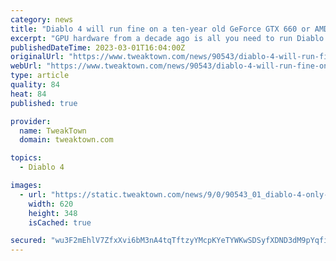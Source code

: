 ```yaml
---
category: news
title: "Diablo 4 will run fine on a ten-year old GeForce GTX 660 or AMD Radeon R9 280"
excerpt: "GPU hardware from a decade ago is all you need to run Diablo 4 in minimum spec, which is some impressive optimization on behalf of Blizzard."
publishedDateTime: 2023-03-01T16:04:00Z
originalUrl: "https://www.tweaktown.com/news/90543/diablo-4-will-run-fine-on-ten-year-old-geforce-gtx-660-or-amd-radeon-r9-280/index.html"
webUrl: "https://www.tweaktown.com/news/90543/diablo-4-will-run-fine-on-ten-year-old-geforce-gtx-660-or-amd-radeon-r9-280/index.html"
type: article
quality: 84
heat: 84
published: true

provider:
  name: TweakTown
  domain: tweaktown.com

topics:
  - Diablo 4

images:
  - url: "https://static.tweaktown.com/news/9/0/90543_01_diablo-4-only-needs-geforce-gtx-970-or-amd-radeon-rx-370-to-run-well.jpg"
    width: 620
    height: 348
    isCached: true

secured: "wu3F2mEhlV7ZfxXvi6bM3nA4tqTftzyYMcpKYeTYWKwSDSyfXDND3dM9pYqfi+y5iUXNiCTTTLghVYiNBmTywLo+re4CoUEPLyPxJHqIo5O22eLpzPjxORK/MqjoEzsJpD4/Hzu94kyPw4SeYRRrNPPZLukU4kksXK5jd/M6X+nEkvm8qyxiD1JiJrsRcAw9785L+uCIQsdlDjdewj4q7JrUMPfNMu9EE8YL+dOvSj6wsvcdy9IXEH48EdDD9rffE5pDBzpRmSX0yoF8xdB1bbfBAVTvdaT8wqlRq54uw7QS9nX5R9rjfhR0V3lY/9u9JjDWQ53G9JQ19KYvcTFN89h/OFWFF3JNNWPmd5h3dm4=;U4mJu3a6YHS24fJrjQNgLg=="
---
```


